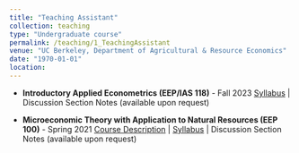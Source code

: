 ```yaml
---
title: "Teaching Assistant"
collection: teaching
type: "Undergraduate course"
permalink: /teaching/1_TeachingAssistant
venue: "UC Berkeley, Department of Agricultural & Resource Economics"
date: "1970-01-01"
location:
---
```

- **Introductory Applied Econometrics (EEP/IAS 118)** - Fall 2023
  [Syllabus](https://github.com/shuoy528/shuoyu.github.io/files/EEP118_syllabus.pdf) | Discussion Section Notes (available upon request)
 
- **Microeconomic Theory with Application to Natural Resources (EEP 100)** - Spring 2021
  [Course Description](https://github.com/shuoy528/shuoyu.github.io/files/EEP100_CourseDescription.pdf) | [Syllabus](https://github.com/shuoy528/shuoyu.github.io/files/EEP100_syllabus.pdf) | Discussion Section Notes (available upon request)
